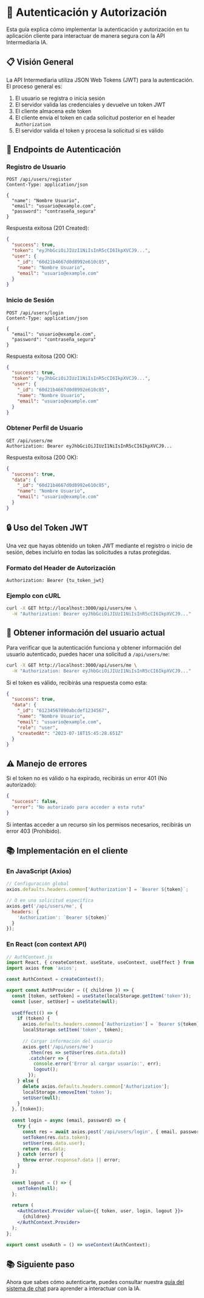 # 🔐 Autenticación y Autorización

Esta guía explica cómo implementar la autenticación y autorización en tu aplicación cliente para interactuar de manera segura con la API Intermediaria IA.

## 📋 Visión General

La API Intermediaria utiliza JSON Web Tokens (JWT) para la autenticación. El proceso general es:

1. El usuario se registra o inicia sesión
2. El servidor valida las credenciales y devuelve un token JWT
3. El cliente almacena este token
4. El cliente envía el token en cada solicitud posterior en el header `Authorization`
5. El servidor valida el token y procesa la solicitud si es válido

## 🔑 Endpoints de Autenticación

### Registro de Usuario

```http
POST /api/users/register
Content-Type: application/json

{
  "name": "Nombre Usuario",
  "email": "usuario@example.com",
  "password": "contraseña_segura"
}
```

Respuesta exitosa (201 Created):

```json
{
  "success": true,
  "token": "eyJhbGciOiJIUzI1NiIsInR5cCI6IkpXVCJ9...",
  "user": {
    "_id": "60d21b4667d0d8992e610c85",
    "name": "Nombre Usuario",
    "email": "usuario@example.com"
  }
}
```

### Inicio de Sesión

```http
POST /api/users/login
Content-Type: application/json

{
  "email": "usuario@example.com",
  "password": "contraseña_segura"
}
```

Respuesta exitosa (200 OK):

```json
{
  "success": true,
  "token": "eyJhbGciOiJIUzI1NiIsInR5cCI6IkpXVCJ9...",
  "user": {
    "_id": "60d21b4667d0d8992e610c85",
    "name": "Nombre Usuario",
    "email": "usuario@example.com"
  }
}
```

### Obtener Perfil de Usuario

```http
GET /api/users/me
Authorization: Bearer eyJhbGciOiJIUzI1NiIsInR5cCI6IkpXVCJ9...
```

Respuesta exitosa (200 OK):

```json
{
  "success": true,
  "data": {
    "_id": "60d21b4667d0d8992e610c85",
    "name": "Nombre Usuario",
    "email": "usuario@example.com"
  }
}
```

## 🔒 Uso del Token JWT

Una vez que hayas obtenido un token JWT mediante el registro o inicio de sesión, debes incluirlo en todas las solicitudes a rutas protegidas.

### Formato del Header de Autorización

```http
Authorization: Bearer {tu_token_jwt}
```

### Ejemplo con cURL

```bash
curl -X GET http://localhost:3000/api/users/me \
  -H "Authorization: Bearer eyJhbGciOiJIUzI1NiIsInR5cCI6IkpXVCJ9..."
```

## 👤 Obtener información del usuario actual

Para verificar que la autenticación funciona y obtener información del usuario autenticado, puedes hacer una solicitud a `/api/users/me`:

```bash
curl -X GET http://localhost:3000/api/users/me \
  -H "Authorization: Bearer eyJhbGciOiJIUzI1NiIsInR5cCI6IkpXVCJ9..."
```

Si el token es válido, recibirás una respuesta como esta:

```json
{
  "success": true,
  "data": {
    "_id": "61234567890abcdef1234567",
    "name": "Nombre Usuario",
    "email": "usuario@example.com",
    "role": "user",
    "createdAt": "2023-07-18T15:45:28.651Z"
  }
}
```

## ⚠️ Manejo de errores

Si el token no es válido o ha expirado, recibirás un error 401 (No autorizado):

```json
{
  "success": false,
  "error": "No autorizado para acceder a esta ruta"
}
```

Si intentas acceder a un recurso sin los permisos necesarios, recibirás un error 403 (Prohibido).

## 📚 Implementación en el cliente

### En JavaScript (Axios)

```javascript
// Configuración global
axios.defaults.headers.common['Authorization'] = `Bearer ${token}`;

// O en una solicitud específica
axios.get('/api/users/me', {
  headers: {
    'Authorization': `Bearer ${token}`
  }
});
```

### En React (con context API)

```jsx
// AuthContext.js
import React, { createContext, useState, useContext, useEffect } from 'react';
import axios from 'axios';

const AuthContext = createContext();

export const AuthProvider = ({ children }) => {
  const [token, setToken] = useState(localStorage.getItem('token'));
  const [user, setUser] = useState(null);
  
  useEffect(() => {
    if (token) {
      axios.defaults.headers.common['Authorization'] = `Bearer ${token}`;
      localStorage.setItem('token', token);
      
      // Cargar información del usuario
      axios.get('/api/users/me')
        .then(res => setUser(res.data.data))
        .catch(err => {
          console.error('Error al cargar usuario:', err);
          logout();
        });
    } else {
      delete axios.defaults.headers.common['Authorization'];
      localStorage.removeItem('token');
      setUser(null);
    }
  }, [token]);
  
  const login = async (email, password) => {
    try {
      const res = await axios.post('/api/users/login', { email, password });
      setToken(res.data.token);
      setUser(res.data.user);
      return res.data;
    } catch (error) {
      throw error.response?.data || error;
    }
  };
  
  const logout = () => {
    setToken(null);
  };
  
  return (
    <AuthContext.Provider value={{ token, user, login, logout }}>
      {children}
    </AuthContext.Provider>
  );
};

export const useAuth = () => useContext(AuthContext);
```

## 📚 Siguiente paso

Ahora que sabes cómo autenticarte, puedes consultar nuestra [guía del sistema de chat](./chat-system.html) para aprender a interactuar con la IA.
